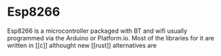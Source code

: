 # Esp8266

Esp8266 is a microcontroller packaged with BT and wifi usually programmed via the Arduino or Platform.io. Most of the libraries for it are written in [[c]] althought new [[rust]] alternatives are